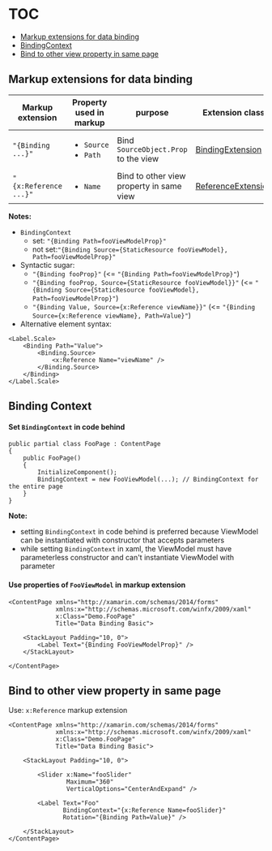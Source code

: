 # TOC
* [Markup extensions for data binding](#markup-extensions-for-data-binding)
* [BindingContext](#binding-context)
* [Bind to other view property in same page](#bind-to-other-view-property-in-same-page)


## Markup extensions for data binding
| Markup extension | Property used in markup | purpose | Extension class |
|------------------|-------------------------|---------|-----------------|
| `"{Binding ...}"` | <ul><li>`Source`</li><li>`Path`</li></ul> | Bind `SourceObject.Prop` to the view | [BindingExtension](https://docs.microsoft.com/en-us/dotnet/api/xamarin.forms.xaml.bindingextension) |
| `"{x:Reference ...}"` | <ul><li>`Name`</li></ul> | Bind to other view property in same view | [ReferenceExtension](https://docs.microsoft.com/en-us/dotnet/api/xamarin.forms.xaml.referenceextension) |

**Notes:**
* `BindingContext` 
  * set: `"{Binding Path=fooViewModelProp}"`
  * not set:`"{Binding Source={StaticResource fooViewModel}, Path=fooViewModelProp}"`
* Syntactic sugar: 
  * `"{Binding fooProp}"` (<= `"{Binding Path=fooViewModelProp}"`)
  * `"{Binding fooProp, Source={StaticResource fooViewModel}}"` (<= `"{Binding Source={StaticResource fooViewModel}, Path=fooViewModelProp}"`) 
  * `"{Binding Value, Source={x:Reference viewName}}"` (<= `"{Binding Source={x:Reference viewName}, Path=Value}"`)
* Alternative element syntax:
```
<Label.Scale>
	<Binding Path="Value">
		<Binding.Source>
			<x:Reference Name="viewName" />
		</Binding.Source>
	</Binding>
</Label.Scale>
```

## Binding Context
#### Set `BindingContext` in code behind
```
public partial class FooPage : ContentPage
{
    public FooPage()
    {
        InitializeComponent();
        BindingContext = new FooViewModel(...); // BindingContext for the entire page
    }
}
```
**Note:**
* setting `BindingContext` in code behind is preferred because ViewModel can be instantiated with constructor that accepts parameters
* while setting `BindingContext` in xaml, the ViewModel must have parameterless constructor and can't instantiate ViewModel with parameter

#### Use properties of `FooViewModel` in markup extension
```
<ContentPage xmlns="http://xamarin.com/schemas/2014/forms"
             xmlns:x="http://schemas.microsoft.com/winfx/2009/xaml"
             x:Class="Demo.FooPage"
             Title="Data Binding Basic">
             
    <StackLayout Padding="10, 0">
        <Label Text="{Binding FooViewModelProp}" />
    </StackLayout>
    
</ContentPage>
```

## Bind to other view property in same page
Use: `x:Reference` markup extension
```
<ContentPage xmlns="http://xamarin.com/schemas/2014/forms"
             xmlns:x="http://schemas.microsoft.com/winfx/2009/xaml"
             x:Class="Demo.FooPage"
             Title="Data Binding Basic">
             
    <StackLayout Padding="10, 0">

        <Slider x:Name="fooSlider"
                Maximum="360"
                VerticalOptions="CenterAndExpand" />
    
        <Label Text="Foo"
               BindingContext="{x:Reference Name=fooSlider}"
               Rotation="{Binding Path=Value}" />
               
    </StackLayout>
</ContentPage>
```
